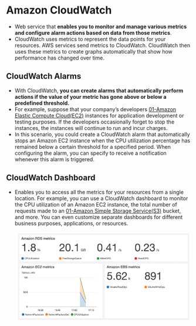 # Amazon CloudWatch
- Web service that **enables you to monitor and manage various metrics and configure alarm actions based on data from those metrics**.
- CloudWatch uses metrics to represent the data points for your resources. AWS services send metrics to CloudWatch. CloudWatch then uses these metrics to create graphs automatically that show how performance has changed over time.

## CloudWatch Alarms
- With CloudWatch, **you can create alarms that automatically perform actions if the value of your metric has gone above or below a predefined threshold.**
- For example, suppose that your company’s developers [01-Amazon Elastic Compute Cloud(EC2)](AWS/Cloud%20Practitioner%20(CLF-C02)/02-Compute%20in%20the%20Cloud/01-Amazon%20Elastic%20Compute%20Cloud(EC2).md) instances for application development or testing purposes. If the developers occasionally forget to stop the instances, the instances will continue to run and incur charges. 
- In this scenario, you could create a CloudWatch alarm that automatically stops an Amazon EC2 instance when the CPU utilization percentage has remained below a certain threshold for a specified period. When configuring the alarm, you can specify to receive a notification whenever this alarm is triggered.

## CloudWatch Dashboard
- Enables you to access all the metrics for your resources from a single location. For example, you can use a CloudWatch dashboard to monitor the CPU utilization of an Amazon EC2 instance, the total number of requests made to an [01-Amazon Simple Storage Service(S3)](AWS/Cloud%20Practitioner%20(CLF-C02)/05-Storage%20and%20Databases/01-Amazon%20Simple%20Storage%20Service(S3).md) bucket, and more. You can even customize separate dashboards for different business purposes, applications, or resources.

	![cloudwatch_dashboard](../img/cloudwatch_dashboard.png)